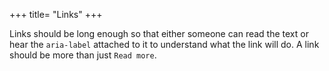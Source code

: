 +++
title= "Links"
+++

Links should be long enough so that either someone can read the text or hear the `aria-label` attached to it to understand what the link will do. A link should be more than just `Read more`.

